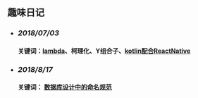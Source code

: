 ## 趣味日记

* ### *2018/07/03*

    #### 关键词：[lambda](https://segmentfault.com/a/1190000012771459)、柯理化、Y组合子、[kotlin配合ReactNative](https://blog.csdn.net/sinat_30800357/article/details/78221109?utm_source=gold_browser_extension)

* ### *2018/8/17*

    #### 关键词： [数据库设计中的命名规范](https://www.jianshu.com/p/7e60dbd59138)